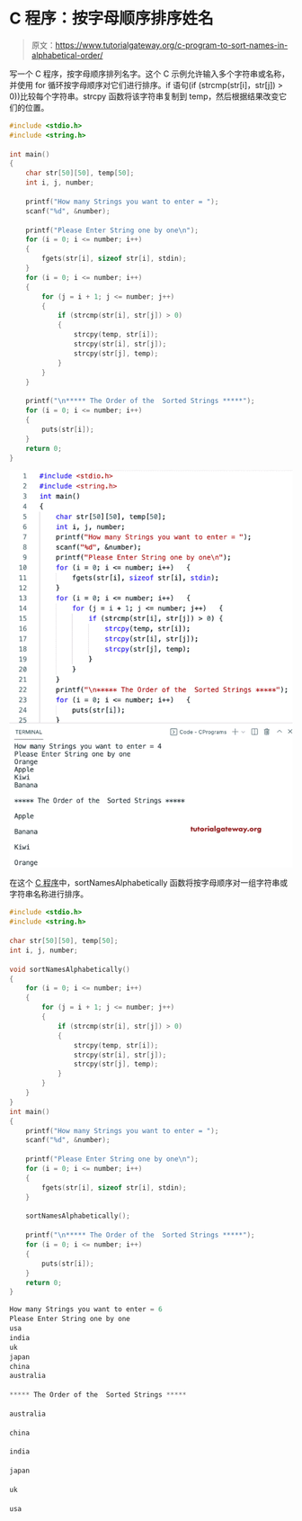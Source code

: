 # C 程序：按字母顺序排序姓名

> 原文：<https://www.tutorialgateway.org/c-program-to-sort-names-in-alphabetical-order/>

写一个 C 程序，按字母顺序排列名字。这个 C 示例允许输入多个字符串或名称，并使用 for 循环按字母顺序对它们进行排序。if 语句(if (strcmp(str[i]，str[j]) > 0))比较每个字符串。strcpy 函数将该字符串复制到 temp，然后根据结果改变它们的位置。

```c
#include <stdio.h>
#include <string.h>

int main()
{
	char str[50][50], temp[50];
	int i, j, number;

	printf("How many Strings you want to enter = ");
	scanf("%d", &number);

	printf("Please Enter String one by one\n");
	for (i = 0; i <= number; i++)
	{
		fgets(str[i], sizeof str[i], stdin);
	}
	for (i = 0; i <= number; i++)
	{
		for (j = i + 1; j <= number; j++)
		{
			if (strcmp(str[i], str[j]) > 0)
			{
				strcpy(temp, str[i]);
				strcpy(str[i], str[j]);
				strcpy(str[j], temp);
			}
		}
	}

	printf("\n***** The Order of the  Sorted Strings *****");
	for (i = 0; i <= number; i++)
	{
		puts(str[i]);
	}
	return 0;
}

```

![C program to Sort Names in Alphabetical Order](img/2272a87c7594b461754e9863ff8e0e88.png)

在这个 [C 程序](https://www.tutorialgateway.org/c-programming-examples/)中，sortNamesAlphabetically 函数将按字母顺序对一组字符串或字符串名称进行排序。

```c
#include <stdio.h>
#include <string.h>

char str[50][50], temp[50];
int i, j, number;

void sortNamesAlphabetically()
{
	for (i = 0; i <= number; i++)
	{
		for (j = i + 1; j <= number; j++)
		{
			if (strcmp(str[i], str[j]) > 0)
			{
				strcpy(temp, str[i]);
				strcpy(str[i], str[j]);
				strcpy(str[j], temp);
			}
		}
	}
}
int main()
{
	printf("How many Strings you want to enter = ");
	scanf("%d", &number);

	printf("Please Enter String one by one\n");
	for (i = 0; i <= number; i++)
	{
		fgets(str[i], sizeof str[i], stdin);
	}

	sortNamesAlphabetically();

	printf("\n***** The Order of the  Sorted Strings *****");
	for (i = 0; i <= number; i++)
	{
		puts(str[i]);
	}
	return 0;
}

```

```c
How many Strings you want to enter = 6
Please Enter String one by one
usa
india
uk
japan 
china
australia

***** The Order of the  Sorted Strings *****

australia

china

india

japan

uk

usa
```